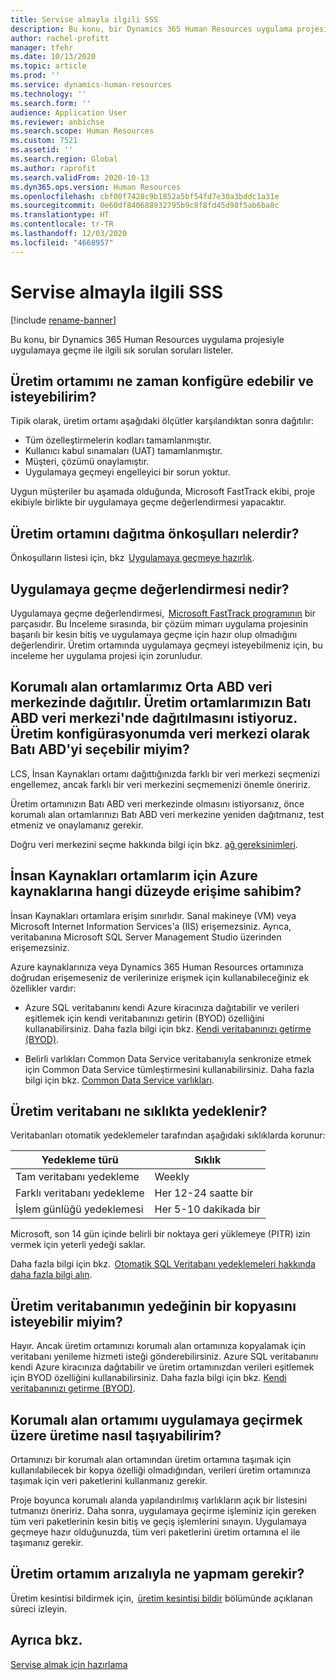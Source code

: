 ```yaml
---
title: Servise almayla ilgili SSS
description: Bu konu, bir Dynamics 365 Human Resources uygulama projesiyle uygulamaya geçme ile ilgili sık sorulan soruları listeler.
author: rachel-profitt
manager: tfehr
ms.date: 10/13/2020
ms.topic: article
ms.prod: ''
ms.service: dynamics-human-resources
ms.technology: ''
ms.search.form: ''
audience: Application User
ms.reviewer: anbichse
ms.search.scope: Human Resources
ms.custom: 7521
ms.assetid: ''
ms.search.region: Global
ms.author: raprofit
ms.search.validFrom: 2020-10-13
ms.dyn365.ops.version: Human Resources
ms.openlocfilehash: cbf00f7428c9b1852a5bf54fd7e30a3bddc1a31e
ms.sourcegitcommit: 0e60df840688932795b9c8f8fd45d98f5ab6ba8c
ms.translationtype: HT
ms.contentlocale: tr-TR
ms.lasthandoff: 12/03/2020
ms.locfileid: "4668957"
---
```

# <a name="go-live-faq"></a>Servise almayla ilgili SSS 

[!include [rename-banner](~/includes/cc-data-platform-banner.md)]

Bu konu, bir Dynamics 365 Human Resources uygulama projesiyle uygulamaya geçme ile ilgili sık sorulan soruları listeler. 

## <a name="when-can-i-configure-and-request-my-production-environment"></a>Üretim ortamımı ne zaman konfigüre edebilir ve isteyebilirim? 

Tipik olarak, üretim ortamı aşağıdaki ölçütler karşılandıktan sonra dağıtılır:

- Tüm özelleştirmelerin kodları tamamlanmıştır.
- Kullanıcı kabul sınamaları (UAT) tamamlanmıştır.
- Müşteri, çözümü onaylamıştır.
- Uygulamaya geçmeyi engelleyici bir sorun yoktur. 

Uygun müşteriler bu aşamada olduğunda, Microsoft FastTrack ekibi, proje ekibiyle birlikte bir uygulamaya geçme değerlendirmesi yapacaktır. 

## <a name="what-are-the-prerequisites-to-deploying-a-production-environment"></a>Üretim ortamını dağıtma önkoşulları nelerdir? 

Önkoşulların listesi için, bkz  [Uygulamaya geçmeye hazırlık](hr-admin-go-live-prepare.md). 

## <a name="what-is-a-go-live-assessment"></a>Uygulamaya geçme değerlendirmesi nedir?  

Uygulamaya geçme değerlendirmesi,  [Microsoft FastTrack programının](https://docs.microsoft.com/dynamics365/fin-ops-core/fin-ops/get-started/fasttrack-dynamics-365-overview) bir parçasıdır. Bu İnceleme sırasında, bir çözüm mimarı uygulama projesinin başarılı bir kesin bitiş ve uygulamaya geçme için hazır olup olmadığını değerlendirir. Üretim ortamında uygulamaya geçmeyi isteyebilmeniz için, bu inceleme her uygulama projesi için zorunludur. 

## <a name="our-sandbox-environments-are-deployed-in-the-central-us-datacenter-we-want-our-production-environments-to-be-deployed-in-the-west-us-datacenter-can-i-select-west-us-as-the-datacenter-in-my-production-configuration"></a>Korumalı alan ortamlarımız Orta ABD veri merkezinde dağıtılır. Üretim ortamlarımızın Batı ABD veri merkezi'nde dağıtılmasını istiyoruz. Üretim konfigürasyonumda veri merkezi olarak Batı ABD'yi seçebilir miyim? 

LCS, İnsan Kaynakları ortamı dağıttığınızda farklı bir veri merkezi seçmenizi engellemez, ancak farklı bir veri merkezini seçmemenizi önemle öneririz.  

Üretim ortamınızın Batı ABD veri merkezinde olmasını istiyorsanız, önce korumalı alan ortamlarınızı Batı ABD veri merkezine yeniden dağıtmanız, test etmeniz ve onaylamanız gerekir. 

Doğru veri merkezini seçme hakkında bilgi için bkz. [ağ gereksinimleri](https://docs.microsoft.com/dynamics365/fin-ops-core/fin-ops/get-started/system-requirements#network-requirements). 

## <a name="what-level-of-access-do-i-have-to-the-azure-resources-for-my-human-resources-environments"></a>İnsan Kaynakları ortamlarım için Azure kaynaklarına hangi düzeyde erişime sahibim?  

İnsan Kaynakları ortamlara erişim sınırlıdır. Sanal makineye (VM) veya Microsoft Internet Information Services'a (IIS) erişemezsiniz. Ayrıca, veritabanına Microsoft SQL Server Management Studio üzerinden erişemezsiniz. 

Azure kaynaklarınıza veya Dynamics 365 Human Resources ortamınıza doğrudan erişemeseniz de verilerinize erişmek için kullanabileceğiniz ek özellikler vardır:

- Azure SQL veritabanını kendi Azure kiracınıza dağıtabilir ve verileri eşitlemek için kendi veritabanınızı getirin (BYOD) özelliğini kullanabilirsiniz. Daha fazla bilgi için bkz. [Kendi veritabanınızı getirme (BYOD)](https://docs.microsoft.com/dynamics365/fin-ops-core/dev-itpro/analytics/export-entities-to-your-own-database).

- Belirli varlıkları Common Data Service veritabanıyla senkronize etmek için Common Data Service tümleştirmesini kullanabilirsiniz. Daha fazla bilgi için bkz. [Common Data Service varlıkları](hr-developer-entities.md). 

## <a name="how-often-is-my-production-database-backed-up"></a>Üretim veritabanı ne sıklıkta yedeklenir? 

Veritabanları otomatik yedeklemeler tarafından aşağıdaki sıklıklarda korunur:

| Yedekleme türü | Sıklık |
| --- | --- |
| Tam veritabanı yedekleme | Weekly |
| Farklı veritabanı yedekleme | Her 12-24 saatte bir |
| İşlem günlüğü yedeklemesi | Her 5-10 dakikada bir |

Microsoft, son 14 gün içinde belirli bir noktaya geri yüklemeye (PITR) izin vermek için yeterli yedeği saklar. 

Daha fazla bilgi için bkz.  [Otomatik SQL Veritabanı yedeklemeleri hakkında daha fazla bilgi alın](https://docs.microsoft.com/azure/azure-sql/database/automated-backups-overview?tabs=single-database). 

## <a name="can-i-request-a-copy-of-the-backup-of-my-production-database"></a>Üretim veritabanımın yedeğinin bir kopyasını isteyebilir miyim? 

Hayır. Ancak üretim ortamınızı korumalı alan ortamınıza kopyalamak için veritabanı yenileme hizmeti isteği gönderebilirsiniz. Azure SQL veritabanını kendi Azure kiracınıza dağıtabilir ve üretim ortamınızdan verileri eşitlemek için BYOD özelliğini kullanabilirsiniz. Daha fazla bilgi için bkz. [Kendi veritabanınızı getirme (BYOD)](https://docs.microsoft.com/dynamics365/fin-ops-core/dev-itpro/analytics/export-entities-to-your-own-database). 

## <a name="how-do-i-move-my-sandbox-environment-to-production-for-go-live"></a>Korumalı alan ortamımı uygulamaya geçirmek üzere üretime nasıl taşıyabilirim? 

Ortamınızı bir korumalı alan ortamından üretim ortamına taşımak için kullanılabilecek bir kopya özelliği olmadığından, verileri üretim ortamınıza taşımak için veri paketlerini kullanmanız gerekir.  

Proje boyunca korumalı alanda yapılandırılmış varlıkların açık bir listesini tutmanızı öneririz. Daha sonra, uygulamaya geçirme işleminiz için gereken tüm veri paketlerinin kesin bitiş ve geçiş işlemlerini sınayın. Uygulamaya geçmeye hazır olduğunuzda, tüm veri paketlerini üretim ortamına el ile taşımanız gerekir. 

## <a name="what-should-i-do-if-my-production-environment-is-down"></a>Üretim ortamım arızalıyla ne yapmam gerekir? 

Üretim kesintisi bildirmek için,  [üretim kesintisi bildir](https://docs.microsoft.com/dynamics365/fin-ops-core/dev-itpro/lifecycle-services/report-production-outage) bölümünde açıklanan süreci izleyin. 

 ## <a name="see-also"></a>Ayrıca bkz.

 [Servise almak için hazırlama](hr-admin-go-live-prepare.md)
